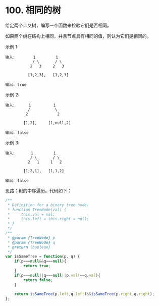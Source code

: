 # 100. 相同的树
给定两个二叉树，编写一个函数来检验它们是否相同。

如果两个树在结构上相同，并且节点具有相同的值，则认为它们是相同的。

示例 1:

    输入:        1         1
                / \       / \
               2   3     2   3

              [1,2,3],   [1,2,3]

    输出: true

示例 2:

    输入:      1          1
              /           \
             2             2

            [1,2],     [1,null,2]

    输出: false

示例 3:

    输入:       1         1
               / \       / \
              2   1     1   2

            [1,2,1],   [1,1,2]

    输出: false  

思路：树的中序遍历。代码如下：  
```javascript
/**
 * Definition for a binary tree node.
 * function TreeNode(val) {
 *     this.val = val;
 *     this.left = this.right = null;
 * }
 */
/**
 * @param {TreeNode} p
 * @param {TreeNode} q
 * @return {boolean}
 */
var isSameTree = function(p, q) {
    if(p===null&&q===null){
        return true;
    }
    if(p===null||q===null||p.val!==q.val){
        return false;
    }
    
    return isSameTree(p.left,q.left)&&isSameTree(p.right,q.right);
};
```